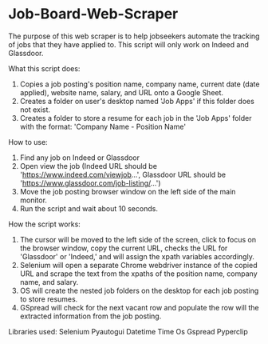 # Job-Board-Web-Scraper

The purpose of this web scraper is to help jobseekers automate the tracking of jobs that they have applied to. This script will only work on Indeed and Glassdoor.

What this script does:
1. Copies a job posting's position name, company name, current date (date applied), website name, salary, and URL onto a Google Sheet.
2. Creates a folder on user's desktop named 'Job Apps' if this folder does not exist.
3. Creates a folder to store a resume for each job in the 'Job Apps' folder with the format: 'Company Name - Position Name'

How to use:
1. Find any job on Indeed or Glassdoor
2. Open view the job (Indeed URL should be 'https://www.indeed.com/viewjob...', Glassdoor URL should be 'https://www.glassdoor.com/job-listing/...')
3. Move the job posting browser window on the left side of the main monitor.
4. Run the script and wait about 10 seconds.

How the script works:
1. The cursor will be moved to the left side of the screen, click to focus on the browser window, copy the current URL, checks the URL for 'Glassdoor' or 'Indeed,' and will assign the xpath variables accordingly.
2. Selenium will open a separate Chrome webdriver instance of the copied URL and scrape the text from the xpaths of the position name, company name, and salary.
3. OS will create the nested job folders on the desktop for each job posting to store resumes.
4. GSpread will check for the next vacant row and populate the row will the extracted information from the job posting.

Libraries used:
Selenium
Pyautogui
Datetime
Time
Os
Gspread
Pyperclip
